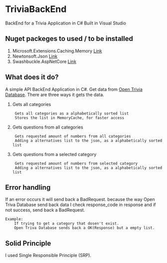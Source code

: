 # TriviaBackEnd
BackEnd for a Trivia Application in C#
Built in Visual Studio


## Nuget packeges to used / to be installed
1. Microsoft.Extensions.Caching.Memory [Link](https://www.nuget.org/packages/Microsoft.Extensions.Caching.Memory/5.0.0?_src=template)
2. Newtonsoft.Json [Link](https://www.nuget.org/packages/Newtonsoft.Json/12.0.3?_src=template)
3. Swashbuckle.AspNetCore [Link](https://www.nuget.org/packages/Swashbuckle.AspNetCore/5.6.3?_src=template)


## What does it do?
A simple API BackEnd Application in C#. Get data from [Open Trivia Database](https://opentdb.com/).
There are three ways it gets the data. 

1. Gets all categories

		Gets all categories as a alphabetically sorted list
		Stores the list in MemoryCache, for faster access
		
2. Gets questions from all categories

		Gets requested amount of numbers from all categories
		Adding a alternatives list to the json, as a alphabetically sorted list

3. Gets questions from a selected category

		Gets requested amount of numbers from selected category
		Adding a alternatives list to the json, as a alphabetically sorted list

## Error handling
If an error occurs it will send back a BadRequest.
because the way Open Triva Database send back data I check response_code in response
and if not success, send back a BadRequest.

	Example: 
		If trying to get a category that dosen't exist. 
		Open Triva Database sends back a OK(Response) but a empty list.
		
## Solid Principle
I used Single Responsible Principle (SRP).
